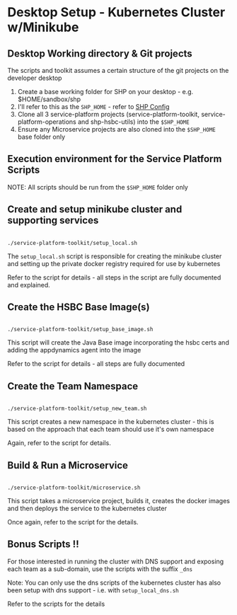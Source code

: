 # Desktop Setup - Kubernetes Cluster w/Minikube


## Desktop Working directory & Git projects

The scripts and toolkit assumes a certain structure of the git projects on the developer desktop

1. Create a base working folder for SHP on your desktop - e.g. $HOME/sandbox/shp
2. I'll refer to this as the `SHP_HOME` - refer to [SHP Config](./07.shp-config.md)
3. Clone all 3 service-platform projects (service-platform-toolkit, service-platform-operations and shp-hsbc-utils) into the `$SHP_HOME`
4. Ensure any Microservice projects are also cloned into the `$SHP_HOME` base folder only


## Execution environment for the Service Platform Scripts

NOTE: All scripts should be run from the `$SHP_HOME` folder only



## Create and setup minikube cluster and supporting services

```

./service-platform-toolkit/setup_local.sh

```

The `setup_local.sh` script is responsible for creating the minikube cluster and setting up the private docker registry required for use by kubernetes

Refer to the script for details - all steps in the script are fully documented and explained.

## Create the HSBC Base Image(s)

```

./service-platform-toolkit/setup_base_image.sh

```

This script will create the Java Base image incorporating the hsbc certs and adding the appdynamics agent into the image

Refer to the script for details - all steps are fully documented

## Create the Team Namespace

```

./service-platform-toolkit/setup_new_team.sh

```

This script creates a new namespace in the kubernetes cluster - this is based on the approach that each team should use it's own namespace

Again, refer to the script for details.


## Build & Run a Microservice

```

./service-platform-toolkit/microservice.sh

```

This script takes a microservice project, builds it, creates the docker images and then deploys the service to the kubernetes cluster

Once again, refer to the script for the details.


## Bonus Scripts !!

For those interested in running the cluster with DNS support and exposing each team as a sub-domain, use the scripts with the suffix `_dns`

Note: You can only use the dns scripts of the kubernetes cluster has also been setup with dns support - i.e. with `setup_local_dns.sh`

Refer to the scripts for the details
